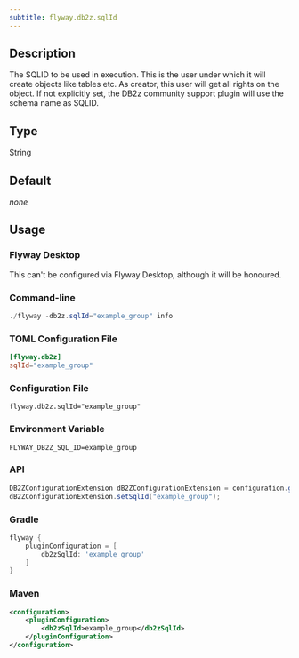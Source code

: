 ```yaml
---
subtitle: flyway.db2z.sqlId
---
```


## Description

The SQLID to be used in execution.
This is the user under which it will create objects like tables etc. As creator, this user will get all rights on the object.
If not explicitly set, the DB2z community support plugin will use the schema name as SQLID.

## Type

String

## Default

<i>none</i>

## Usage

### Flyway Desktop

This can't be configured via Flyway Desktop, although it will be honoured.

### Command-line

```powershell
./flyway -db2z.sqlId="example_group" info
```

### TOML Configuration File

```toml
[flyway.db2z]
sqlId="example_group"
```

### Configuration File

```properties
flyway.db2z.sqlId="example_group"
```

### Environment Variable

```properties
FLYWAY_DB2Z_SQL_ID=example_group
```

### API

```java
DB2ZConfigurationExtension dB2ZConfigurationExtension = configuration.getPluginRegister().getPlugin(DB2ZConfigurationExtension.class);
dB2ZConfigurationExtension.setSqlId("example_group");
```

### Gradle

```groovy
flyway {
    pluginConfiguration = [
        db2zSqlId: 'example_group'
    ]
}
```

### Maven

```xml
<configuration>
    <pluginConfiguration>
        <db2zSqlId>example_group</db2zSqlId>
    </pluginConfiguration>
</configuration>
```
